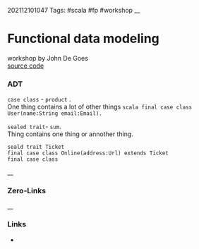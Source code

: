 202112101047
Tags: #scala #fp #workshop
__
# Functional data modeling 
workshop by John De Goes   
[source code](https://github.com/jdegoes/functional-design)    
### ADT
`case class` - `product` .   
One thing contains a lot of other things
```scala final case class User(name:String email:Email). ```

`sealed trait`- `sum`.   
Thing contains one thing or annother thing.  
```
seald trait Ticket
final case class Online(address:Url) extends Ticket
final case class 
```


__
### Zero-Links


__
### Links
- 

 
 
